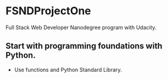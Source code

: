 # FSNDProjectOne
Full Stack Web Developer Nanodegree program with Udacity.

## Start with programming foundations with Python.

- Use functions and Python Standard Library.
